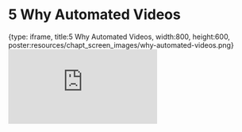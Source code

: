# 5 Why Automated Videos
 
{type: iframe, title:5 Why Automated Videos, width:800, height:600, poster:resources/chapt_screen_images/why-automated-videos.png}
![](https://datatrail-jhu.github.io/00_intro/no_toc/why-automated-videos.html)
 

 
